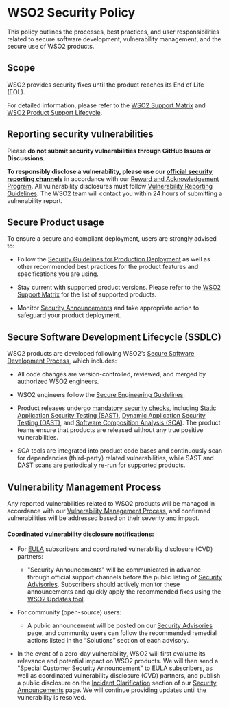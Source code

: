# WSO2 Security Policy
This policy outlines the processes, best practices, and user responsibilities related to secure software development, vulnerability management, and the secure use of WSO2 products.

## Scope
WSO2 provides security fixes until the product reaches its End of Life (EOL).

For detailed information, please refer to the [WSO2 Support Matrix](https://wso2.com/products/support-matrix/) and [WSO2 Product Support Lifecycle](https://wso2.com/products/support-matrix/#:~:text=WSO2%20Product%20Support%20Lifecycle).


## Reporting security vulnerabilities
Please **do not submit security vulnerabilities through GitHub Issues or Discussions**.

**To responsibly disclose a vulnerability, please use our [official security reporting channels](https://security.docs.wso2.com/en/latest/security-reporting/)** in accordance with our [Reward and Acknowledgement Program](https://security.docs.wso2.com/en/latest/security-reporting/reward-and-acknowledgement-program/). All vulnerability disclosures must follow [Vulnerability Reporting Guidelines](https://security.docs.wso2.com/en/latest/security-reporting/vulnerability-reporting-guidelines/). The WSO2 team will contact you within 24 hours of submitting a vulnerability report.

## Secure Product usage
To ensure a secure and compliant deployment, users are strongly advised to:
- Follow the [Security Guidelines for Production Deployment](https://security.docs.wso2.com/en/latest/security-guidelines/security-guidelines-for-production-deployment/) as well as other recommended best practices for the product features and specifications you are using.

- Stay current with supported product versions. Please refer to the [WSO2 Support Matrix](https://wso2.com/products/support-matrix/) for the list of supported products.

- Monitor [Security Announcements](https://security.docs.wso2.com/en/latest/security-announcements/) and take appropriate action to safeguard your product deployment.

## Secure Software Development Lifecycle (SSDLC)
WSO2 products are developed following WSO2’s [Secure Software Development Process](https://security.docs.wso2.com/en/latest/security-processes/secure-software-development-process/), which includes:

- All code changes are version-controlled, reviewed, and merged by authorized WSO2 engineers.

- WSO2 engineers follow the [Secure Engineering Guidelines](https://security.docs.wso2.com/en/latest/security-guidelines/secure-engineering-guidelines/).

- Product releases undergo [mandatory security checks](https://security.docs.wso2.com/en/latest/security-processes/secure-software-development-process/#mandatory-checks-during-releases), including [Static Application Security Testing (SAST)](https://security.docs.wso2.com/en/latest/security-processes/secure-software-development-process/#static-code-analysis), [Dynamic Application Security Testing (DAST)](https://security.docs.wso2.com/en/latest/security-processes/secure-software-development-process/#dynamic-analysis), and [Software Composition Analysis (SCA)](https://security.docs.wso2.com/en/latest/security-processes/secure-software-development-process/#third-party-dependency-analysis). The product teams ensure that products are released without any true positive vulnerabilities.

- SCA tools are integrated into product code bases and continuously scan for dependencies (third-party) related vulnerabilities, while SAST and DAST scans are periodically re-run for supported products. 

## Vulnerability Management Process
Any reported vulnerabilities related to WSO2 products will be managed in accordance with  our [Vulnerability Management Process](https://security.docs.wso2.com/en/latest/security-processes/vulnerability-management-process/), and confirmed vulnerabilities will be addressed based on their severity and impact.


#### Coordinated vulnerability disclosure notifications:  
  - For [EULA](https://wso2.com/licenses/eula/) subscribers and coordinated vulnerability disclosure (CVD) partners:
    - "Security Announcements" will be communicated in advance through official support channels before the public listing of [Security Advisories](https://security.docs.wso2.com/en/latest/security-announcements/security-advisories/). Subscribers should actively monitor these announcements and quickly apply the recommended fixes using the [WSO2 Updates tool](https://wso2.com/updates/). 

  - For community (open-source) users: 
    - A public announcement will be posted on our [Security Advisories](https://security.docs.wso2.com/en/latest/security-announcements/security-advisories/) page, and community users can follow the recommended remedial actions listed in the “Solutions” section of each advisory.

  - In the event of a zero-day vulnerability, WSO2 will first evaluate its relevance and potential impact on WSO2 products. We will then send a "Special Customer Security Announcement" to EULA subscribers, as well as coordinated vulnerability disclosure (CVD) partners, and publish a public disclosure on the [Incident Clarification](https://security.docs.wso2.com/en/latest/security-announcements/incident-clarifications/) section of our [Security Announcements](https://security.docs.wso2.com/en/latest/security-announcements/) page. We will continue providing updates until the vulnerability is resolved.